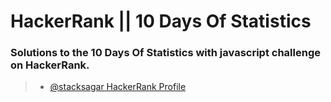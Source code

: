 # HackerRank || 10 Days Of Statistics

### Solutions to the 10 Days Of Statistics with javascript challenge on HackerRank.

> - <a target="__blank" href="https://www.hackerrank.com/stacksagar"> @stacksagar HackerRank Profile </a>
